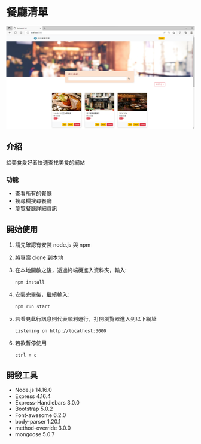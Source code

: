 # 餐廳清單

![Index page about Restaurant List](./public/images/restaurant_list3.png)

## 介紹

給美食愛好者快速查找美食的網站

### 功能

- 查看所有的餐廳
- 搜尋欄搜尋餐廳
- 瀏覽餐廳詳細資訊

## 開始使用

1. 請先確認有安裝 node.js 與 npm
2. 將專案 clone 到本地
3. 在本地開啟之後，透過終端機進入資料夾，輸入:

   ```bash
   npm install
   ```

4. 安裝完畢後，繼續輸入:

   ```bash
   npm run start
   ```

5. 若看見此行訊息則代表順利運行，打開瀏覽器進入到以下網址

   ```bash
   Listening on http://localhost:3000

6. 若欲暫停使用

   ```bash
   ctrl + c
   ```

## 開發工具

- Node.js 14.16.0
- Express 4.16.4
- Express-Handlebars 3.0.0
- Bootstrap 5.0.2
- Font-awesome 6.2.0
- body-parser 1.20.1
- method-override 3.0.0
- mongoose 5.0.7


